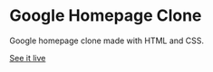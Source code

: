 # Google Homepage Clone

Google homepage clone made with HTML and CSS.

[See it live](https://sissokho.github.io/google-homepage-clone.github.io)
